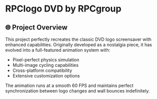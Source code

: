# RPClogo DVD by RPCgroup

## 🌐 Project Overview

This project perfectly recreates the classic DVD logo screensaver with enhanced capabilities. Originally developed as a nostalgia piece, it has evolved into a full-featured animation system with:

- Pixel-perfect physics simulation
- Multi-image cycling capabilities
- Cross-platform compatibility
- Extensive customization options

The animation runs at a smooth 60 FPS and maintains perfect synchronization between logo changes and wall bounces indefinitely.
